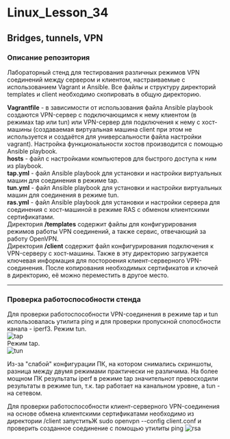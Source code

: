 # Linux_Lesson_34
## Bridges, tunnels, VPN

### Описание репозитория

Лабораторный стенд для тестирования различных режимов VPN соединений между сервером и клиентом, настраиваемые с использованием Vagrant и Ansible. Все файлы и структуру директорий temрlates и client необходимо скопировать в общую директорию.

**Vagrantfile** - в зависимости от использования файла Ansible playbook создаются VPN-сервер с подключающимся к нему клиентом (в режимах tap или tun) или VPN-сервер для подключения к нему с хост-машины (создаваемая виртуальная машина client при этом не используется и создаётся для универсальности файла настройки vagrant). Настройка функциональности хостов производится с помощью Ansible playbook.  
**hosts** - файл с настройками компьютеров для быстрого доступа к ним из playbook.  
**tap.yml** - файл Ansible playbook для установки и настройки виртуальных машин для соединения в режиме tap.  
**tun.yml** - файл Ansible playbook для установки и настройки виртуальных машин для соединения в режиме tun.  
**ras.yml** - файл Ansible playbook для установки и настройки сервера для соединения с хост-машиной в режиме RAS с обменом клиентскими сертификатами.  
Директория **/templates** содержит файлы для конфигурирования режимов работы VPN соединений, а также сервис, отвечающий за работу OpenVPN.  
Директория **/client** содержит файл конфигурирования подключения к VPN-серверу с хост-машины. Также в эту директорию загружается ключевая информация для постороения клиент-серверного VPN-соединения. После копирования необходимых сертификатов и ключей в директорию, её можно переместить в другое место.

---

### Проверка работоспособности стенда

Для проверки работоспособности VPN-соединения в режиме tap и tun использовалась утилита ping и для проверки пропускной спопосбности канала - iperf3.
Режим tun.  
![tap](https://github.com/darknetworm/Linux_Lesson_34/assets/82410807/1343cd31-010e-481c-acad-c1dd990e8148)  
Режим tap.  
![tun](https://github.com/darknetworm/Linux_Lesson_34/assets/82410807/42aa130f-6e39-4606-9c85-dc0dd0004fa9)  

Из-за "слабой" конфигурации ПК, на котором снимались скриншоты, разница между двумя режимами практически не различима. На более мощном ПК результаты iperf в режиме tap значительнот превосходили результаты в режиме tun, т.к. tap работает на канальном уровне, а tun - на сетевом.

Для проверки работоспособности клиент-серверного VPN-соединения на основе обмена клиентскими сертификатами необходимо из директории /client запуститьЖ
    sudo openvpn --config client.conf
и проверить созданное соединение с помощью утилиты ping
![rsa](https://github.com/darknetworm/Linux_Lesson_34/assets/82410807/f150bdf6-280f-406e-bad5-c7f371f6a4a8)
